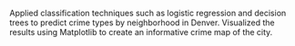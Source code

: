 Applied classification techniques such as logistic regression and decision trees to predict crime types by neighborhood in Denver.
Visualized the results using Matplotlib to create an informative crime map of the city.
